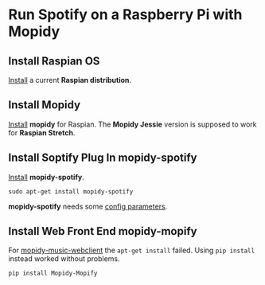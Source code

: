 # Run Spotify on a Raspberry Pi with Mopidy

## Install Raspian OS
[Install](https://www.raspberrypi.org/documentation/installation/installing-images/linux.md) a current **Raspian distribution**.

## Install Mopidy
[Install](https://docs.mopidy.com/en/latest/installation/debian/) **mopidy** for Raspian. The **Mopidy Jessie** version is supposed to work for **Raspian Stretch**.

## Install Soptify Plug In mopidy-spotify
[Install](https://github.com/mopidy/mopidy-spotify#installation) **mopidy-spotify**.

~~~
sudo apt-get install mopidy-spotify
~~~

**mopidy-spotify** needs some [config parameters](https://github.com/mopidy/mopidy-spotify#configuration).

## Install Web Front End mopidy-mopify
For [mopidy-music-webclient](https://docs.mopidy.com/en/latest/ext/web/#mopidy-musicbox-webclient) the `apt-get install` failed. Using `pip install` instead worked without problems.

~~~
pip install Mopidy-Mopify
~~~
